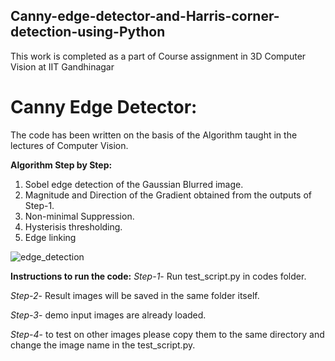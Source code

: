 ## Canny-edge-detector-and-Harris-corner-detection-using-Python
This work is completed as a part of Course assignment in 3D Computer Vision at IIT Gandhinagar

# Canny Edge Detector:
The code has been written on the basis of the Algorithm taught in the lectures of Computer Vision.

**Algorithm Step by Step:**
1) Sobel edge detection of the Gaussian Blurred image.
2) Magnitude and Direction of the Gradient obtained from the outputs of Step-1.
3) Non-minimal Suppression.
4) Hysterisis thresholding.
5) Edge linking

![edge_detection](https://github.com/vasavamsi/Canny-edge-detector-and-Harris-corner-detection-using-Python/assets/58003228/5e6ebc09-b98d-4769-bcac-d9c46cf35dbb)


**Instructions to run the code:**
_Step-1_- Run test_script.py in codes folder.

_Step-2_- Result images will be saved in the same folder itself.

_Step-3_- demo input images are already loaded.

_Step-4_- to test on other images please copy them to the same directory and change the image name in the test_script.py.


